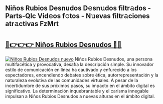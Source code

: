 ## Niños Rubios Desnudos D𝚎sn𝚞dos filtr𝚊dos - Parts-Qlc Vid𝚎os f𝚘tos - N𝚞evas filtr𝚊ciones atr𝚊ctivas FzMrt

# <h2><a href="http://mb4wvg.tromn.icu/?c=Ni%c3%b1os+Rubios+Desnudos">🔗👉👉👉 Niños Rubios Desnudos 🔗🔗</a></h2>

[![Niños Rubios Desnudos nuevo](https://i.imgur.com/pEAQMta.gif)](http://mb4wvg.tromn.icu/?c=Ni%c3%b1os+Rubios+Desnudos)
Niños Rubios Desnudos, una persona multifacética y provocativa, desafía la descripción simple. Su innovador estilo de comunicación en línea ha cautivado y enfurecido a los espectadores, encendiendo debates sobre ética, autorrepresentación y la naturaleza evolutiva de las comunidades virtuales. A pesar de la incertidumbre de sus próximos pasos, su impacto en el ámbito digital es significativo. La determinación inquebrantable y el carisma innegable impulsan a Niños Rubios Desnudos a nuevas alturas en el ámbito digital.

